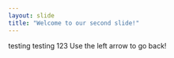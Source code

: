 ```yaml
---
layout: slide
title: "Welcome to our second slide!"
---
```

testing testing 123
Use the left arrow to go back!
